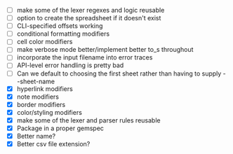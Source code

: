 - [ ] make some of the lexer regexes and logic reusable
- [ ] option to create the spreadsheet if it doesn't exist
- [ ] CLI-specified offsets working
- [ ] conditional formatting modifiers
- [ ] cell color modifiers
- [ ] make verbose mode better/implement better to\_s throughout
- [ ] incorporate the input filename into error traces
- [ ] API-level error handling is pretty bad
- [ ] Can we default to choosing the first sheet rather than having to supply --sheet-name
- [x] hyperlink modifiers
- [x] note modifiers
- [x] border modifiers
- [x] color/styling modifiers
- [x] make some of the lexer and parser rules reusable
- [x] Package in a proper gemspec
- [x] Better name?
- [x] Better csv file extension?
